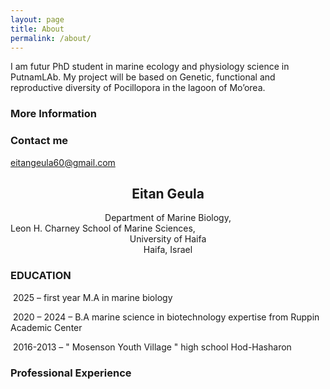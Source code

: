 ```yaml
---
layout: page
title: About
permalink: /about/
---
```


I am futur PhD student in marine ecology and physiology science in PutnamLAb. My project will be based on Genetic, functional and reproductive diversity of Pocillopora in the lagoon of Mo’orea. 


### More Information



### Contact me

eitangeula60@gmail.com


## <center>Eitan Geula</center>
<center> Department of Marine Biology, 
</center> Leon H. Charney School of Marine Sciences, </center>
<center> University of Haifa</center>
<center> Haifa, Israel</center>

### EDUCATION

​    2025 – first year M.A in marine biology 

​    2020 – 2024 – B.A marine science in biotechnology expertise from Ruppin Academic Center

​    2016-2013 – " Mosenson Youth Village " high school Hod-Hasharon

 

### Professional Experience

